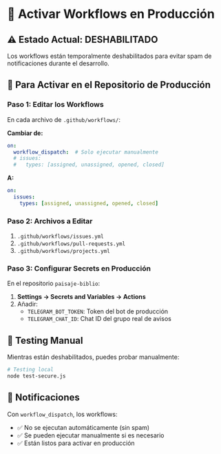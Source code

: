 # 🔧 Activar Workflows en Producción

## ⚠️ Estado Actual: DESHABILITADO

Los workflows están temporalmente deshabilitados para evitar spam de notificaciones durante el desarrollo.

## 🚀 Para Activar en el Repositorio de Producción

### Paso 1: Editar los Workflows

En cada archivo de `.github/workflows/`:

**Cambiar de:**
```yaml
on:
  workflow_dispatch:  # Solo ejecutar manualmente
  # issues:
  #   types: [assigned, unassigned, opened, closed]
```

**A:**
```yaml
on:
  issues:
    types: [assigned, unassigned, opened, closed]
```

### Paso 2: Archivos a Editar

1. `.github/workflows/issues.yml`
2. `.github/workflows/pull-requests.yml` 
3. `.github/workflows/projects.yml`

### Paso 3: Configurar Secrets en Producción

En el repositorio `paisaje-biblio`:

1. **Settings → Secrets and Variables → Actions**
2. Añadir:
   - `TELEGRAM_BOT_TOKEN`: Token del bot de producción
   - `TELEGRAM_CHAT_ID`: Chat ID del grupo real de avisos

## 🧪 Testing Manual

Mientras están deshabilitados, puedes probar manualmente:

```bash
# Testing local
node test-secure.js
```

## 📧 Notificaciones

Con `workflow_dispatch`, los workflows:
- ✅ No se ejecutan automáticamente (sin spam)
- ✅ Se pueden ejecutar manualmente si es necesario
- ✅ Están listos para activar en producción
